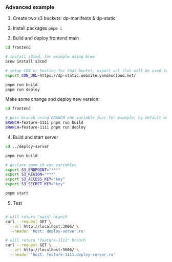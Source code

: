 ### Advanced example

1. Create two s3 buckets: dp-manifests & dp-static

2. Install packages `pnpm i`

3. Build and deploy frontend main
```bash
cd frontend

# install s3cmd, for example using brew
brew install s3cmd

# setup CDN or hosting for that bucket, export url that will be used to host static
export CDN_URL=https://dp-static.website.yandexcloud.net/

pnpm run build
pnpm run deploy
```

Make some change and deploy new version:

```bash
cd frontend

# pass branch using BRANCH env variable just for example, by default we use git branch
BRANCH=feature-1111 pnpm run build
BRANCH=feature-1111 pnpm run deploy
```

4. Build and start server
```bash
cd ../deploy-server

pnpm run build

# declare some s3 env variables
export S3_ENDPOINT="***"
export S3_REGION="***"
export S3_ACCESS_KEY="key"
export S3_SECRET_KEY="key"

pnpm start
```

5. Test

```bash

# will return "main" branch
curl --request GET \
  --url http://localhost:3006/ \
  --header 'host: deploy-server.ru'

# will return "feature-1111" branch
curl --request GET \
  --url http://localhost:3006/ \
  --header 'host: feature-1111.deploy-server.ru'
```
